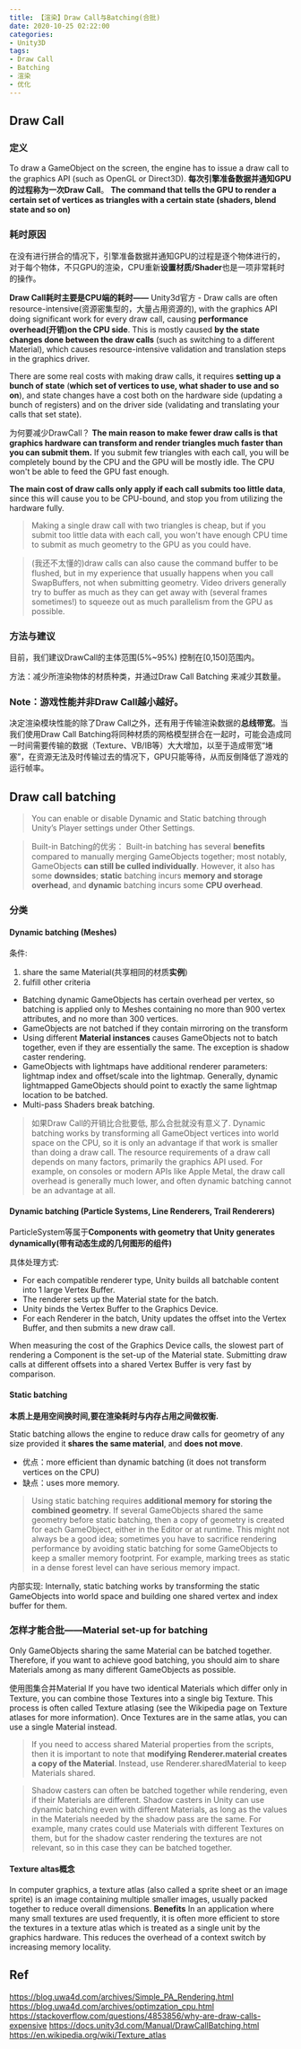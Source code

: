 ```yaml
---
title: 【渲染】Draw Call与Batching(合批)
date: 2020-10-25 02:22:00
categories:
- Unity3D
tags:
- Draw Call
- Batching
- 渲染
- 优化
---
```


## Draw Call
### 定义
To draw a GameObject on the screen, the engine has to issue a draw call to the graphics API (such as OpenGL or Direct3D).
**每次引擎准备数据并通知GPU的过程称为一次Draw Call**。
**The command that tells the GPU to render a certain set of vertices as triangles with a certain state (shaders, blend state and so on)**

### 耗时原因
在没有进行拼合的情况下，引擎准备数据并通知GPU的过程是逐个物体进行的，对于每个物体，不只GPU的渲染，CPU重新**设置材质/Shader**也是一项非常耗时的操作。

**Draw Call耗时主要是CPU端的耗时——**
Unity3d官方 - Draw calls are often resource-intensive(资源密集型的，大量占用资源的), with the graphics API doing significant work for every draw call, causing **performance overhead(开销)on the CPU side**. This is mostly caused **by the state changes done between the draw calls** (such as switching to a different Material), which causes resource-intensive validation and translation steps in the graphics driver.

There are some real costs with making draw calls, it requires **setting up a bunch of state** (**which set of vertices to use, what shader to use and so on**), and state changes have a cost both on the hardware side (updating a bunch of registers) and on the driver side (validating and translating your calls that set state).


为何要减少DrawCall？
**The main reason to make fewer draw calls is that graphics hardware can transform and render triangles much faster than you can submit them.** If you submit few triangles with each call, you will be completely bound by the CPU and the GPU will be mostly idle. The CPU won't be able to feed the GPU fast enough.

 **The main cost of draw calls only apply if each call submits too little data**, since this will cause you to be CPU-bound, and stop you from utilizing the hardware fully.

> Making a single draw call with two triangles is cheap, but if you submit too little data with each call, you won't have enough CPU time to submit as much geometry to the GPU as you could have.

> (我还不太懂的)draw calls can also cause the command buffer to be flushed, but in my experience that usually happens when you call SwapBuffers, not when submitting geometry. Video drivers generally try to buffer as much as they can get away with (several frames sometimes!) to squeeze out as much parallelism from the GPU as possible.

### 方法与建议
目前，我们建议DrawCall的主体范围(5%~95%) 控制在[0,150]范围内。

方法：减少所渲染物体的材质种类，并通过Draw Call Batching 来减少其数量。

### Note：游戏性能并非Draw Call越小越好。
决定渲染模块性能的除了Draw Call之外，还有用于传输渲染数据的**总线带宽**。当我们使用Draw Call Batching将同种材质的网格模型拼合在一起时，可能会造成同一时间需要传输的数据（Texture、VB/IB等）大大增加，以至于造成带宽“堵塞”，在资源无法及时传输过去的情况下，GPU只能等待，从而反倒降低了游戏的运行帧率。

## Draw call batching
> You can enable or disable Dynamic and Static batching through Unity’s Player settings under Other Settings.

> Built-in Batching的优劣：
> Built-in batching has several **benefits** compared to manually merging GameObjects together; most notably, GameObjects **can still be culled individually**.
> However, it also has some **downsides**; **static** batching incurs **memory and storage overhead**, and **dynamic** batching incurs some **CPU overhead**.


### 分类
#### Dynamic batching (Meshes)
条件:
1. share the same Material(共享相同的材质**实例**)
2. fulfill other criteria
  * Batching dynamic GameObjects has certain overhead per vertex, so batching is applied only to Meshes containing no more than 900 vertex attributes, and no more than 300 vertices.
  * GameObjects are not batched if they contain mirroring on the transform
  * Using different **Material instances** causes GameObjects not to batch together, even if they are essentially the same. The exception is shadow caster rendering.
  * GameObjects with lightmaps have additional renderer parameters: lightmap index and offset/scale into the lightmap. Generally, dynamic lightmapped GameObjects should point to exactly the same lightmap location to be batched.
  * Multi-pass Shaders break batching.

> 如果Draw Call的开销比合批要低, 那么合批就没有意义了. Dynamic batching works by transforming all GameObject vertices into world space on the CPU, so it is only an advantage if that work is smaller than doing a draw call. The resource requirements of a draw call depends on many factors, primarily the graphics API used. For example, on consoles or modern APIs like Apple Metal, the draw call overhead is generally much lower, and often dynamic batching cannot be an advantage at all.


#### Dynamic batching (Particle Systems, Line Renderers, Trail Renderers)
ParticleSystem等属于**Components with geometry that Unity generates dynamically(带有动态生成的几何图形的组件)**

具体处理方式:
* For each compatible renderer type, Unity builds all batchable content into 1 large Vertex Buffer.
* The renderer sets up the Material state for the batch.
* Unity binds the Vertex Buffer to the Graphics Device.
* For each Renderer in the batch, Unity updates the offset into the Vertex Buffer, and then submits a new draw call.

When measuring the cost of the Graphics Device calls, the slowest part of rendering a Component is the set-up of the Material state. Submitting draw calls at different offsets into a shared Vertex Buffer is very fast by comparison.


#### Static batching

**本质上是用空间换时间,要在渲染耗时与内存占用之间做权衡.**

Static batching allows the engine to reduce draw calls for geometry of any size provided it **shares the same material**, and **does not move**.
* 优点：more efficient than dynamic batching (it does not transform vertices on the CPU)
* 缺点：uses more memory.

> Using static batching requires **additional memory for storing the combined geometry**. If several GameObjects shared the same geometry before static batching, then a copy of geometry is created for each GameObject, either in the Editor or at runtime. This might not always be a good idea; sometimes you have to sacrifice rendering performance by avoiding static batching for some GameObjects to keep a smaller memory footprint. For example, marking trees as static in a dense forest level can have serious memory impact.

内部实现: Internally, static batching works by transforming the static GameObjects into world space and building one shared vertex and index buffer for them.

### 怎样才能合批——Material set-up for batching
Only GameObjects sharing the same Material can be batched together. Therefore, if you want to achieve good batching, you should aim to share Materials among as many different GameObjects as possible.

使用图集合并Material
If you have two identical Materials which differ only in Texture, you can combine those Textures into a single big Texture. This process is often called Texture atlasing (see the Wikipedia page on Texture atlases for more information). Once Textures are in the same atlas, you can use a single Material instead.

> If you need to access shared Material properties from the scripts, then it is important to note that **modifying Renderer.material creates a copy of the Material**. Instead, use Renderer.sharedMaterial to keep Materials shared.

> Shadow casters can often be batched together while rendering, even if their Materials are different. Shadow casters in Unity can use dynamic batching even with different Materials, as long as the values in the Materials needed by the shadow pass are the same. For example, many crates could use Materials with different Textures on them, but for the shadow caster rendering the textures are not relevant, so in this case they can be batched together.

#### Texture altas概念
In computer graphics, a texture atlas (also called a sprite sheet or an image sprite) is an image containing multiple smaller images, usually packed together to reduce overall dimensions.
**Benefits**
In an application where many small textures are used frequently, it is often more efficient to store the textures in a texture atlas which is treated as a single unit by the graphics hardware. This reduces the overhead of a context switch by increasing memory locality.


## Ref
https://blog.uwa4d.com/archives/Simple_PA_Rendering.html
https://blog.uwa4d.com/archives/optimzation_cpu.html
https://stackoverflow.com/questions/4853856/why-are-draw-calls-expensive
https://docs.unity3d.com/Manual/DrawCallBatching.html
https://en.wikipedia.org/wiki/Texture_atlas
